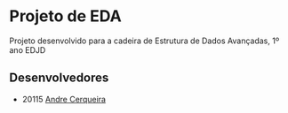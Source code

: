 # Projeto de EDA
Projeto desenvolvido para a cadeira de Estrutura de Dados Avançadas, 1º ano EDJD

## Desenvolvedores
- 20115 [Andre Cerqueira](https://github.com/AndreCerqueira)
